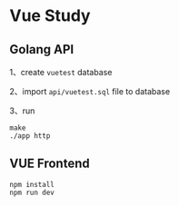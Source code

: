 # Vue Study

## Golang API
1、create `vuetest` database

2、import `api/vuetest.sql` file to database

3、run

```
make
./app http
```


## VUE Frontend
```
npm install
npm run dev
```
